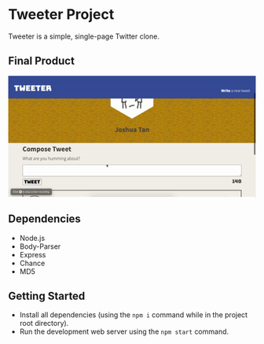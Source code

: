 # Tweeter Project

Tweeter is a simple, single-page Twitter clone.

## Final Product

!["Introduction GIF"](https://github.com/joshtantan/tweeter/blob/master/docs/intro.gif)

## Dependencies

- Node.js
- Body-Parser
- Express
- Chance
- MD5

## Getting Started

- Install all dependencies (using the `npm i` command while in the project root directory).
- Run the development web server using the `npm start` command.